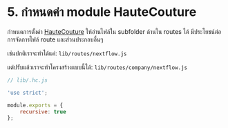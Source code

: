# 5. กำหนดค่า module **HauteCouture** 
   
กำหนดการตั้งค่า [HauteCouture](https://github.com/hapipal/haute-couture) ให้อ่านไฟล์ใน subfolder ด้านใน routes ได้ มีประโยชน์ต่อการจัดการไฟล์ route และส่วนประกอบอื่นๆ 

เช่นปกติเราจะทำได้แค่: `lib/routes/nextflow.js` 

แต่ปรับแล้วเราจะทำโครงสร้างแบบนี้ได้: `lib/routes/company/nextflow.js` 

```js
// lib/.hc.js

'use strict';

module.exports = {
    recursive: true
}; 
```
